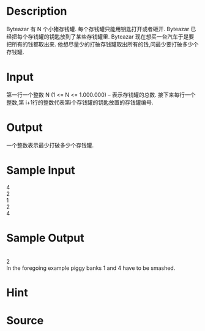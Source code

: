 
# Description

<div class="content">Byteazar 有 N 个小猪存钱罐. 每个存钱罐只能用钥匙打开或者砸开. Byteazar 已经把每个存钱罐的钥匙放到了某些存钱罐里. Byteazar 现在想买一台汽车于是要把所有的钱都取出来. 他想尽量少的打破存钱罐取出所有的钱,问最少要打破多少个存钱罐. 
</div>

# Input

<div class="content">第一行一个整数 N (1 &lt;= N &lt;= 1.000.000) – 表示存钱罐的总数. 接下来每行一个整数,第 i+1行的整数代表第i个存钱罐的钥匙放置的存钱罐编号. 
</div>

# Output

<div class="content">一个整数表示最少打破多少个存钱罐.   
</div>

# Sample Input

<div class="content"><span class="sampledata">4<br/>
2<br/>
1<br/>
2<br/>
4<br/>
</span></div>

# Sample Output

<div class="content"><span class="sampledata"><br/>
2<br/>
In the foregoing example piggy banks 1 and 4 have to be smashed.</span></div>

# Hint

<div class="content"><p></p></div>

# Source

<div class="content"><p><a href="problemset.php?search="></a></p></div>


